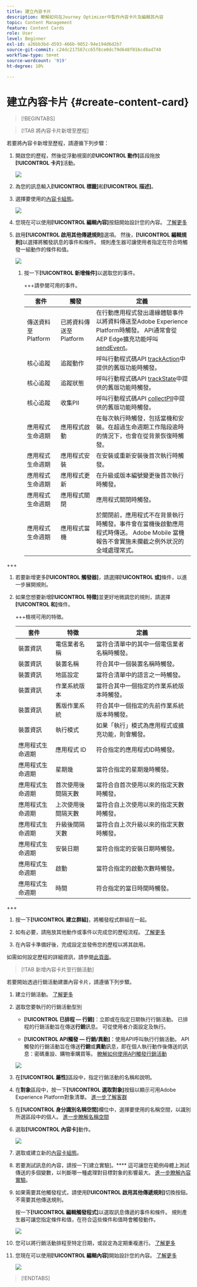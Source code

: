 ```yaml
---
title: 建立內容卡片
description: 瞭解如何在Journey Optimizer中製作內容卡片及編輯其內容
topic: Content Management
feature: Content Cards
role: User
level: Beginner
exl-id: a26bb3bd-d593-466b-9852-94e194d6d2b7
source-git-commit: c24dc217567cc65f8ce0dc79d648f016cd8ad740
workflow-type: tm+mt
source-wordcount: '919'
ht-degree: 10%

---
```


# 建立內容卡片 {#create-content-card}

>[!BEGINTABS]

>[!TAB 將內容卡片新增至歷程]

若要將內容卡新增至歷程，請遵循下列步驟：

1. 開啟您的歷程，然後從浮動視窗的&#x200B;**[!UICONTROL 動作]**&#x200B;區段拖放&#x200B;**[!UICONTROL 卡片]**&#x200B;活動。

   ![](assets/content-card-jo-1.png)

1. 為您的訊息輸入&#x200B;**[!UICONTROL 標籤]**&#x200B;和&#x200B;**[!UICONTROL 描述]**。

1. 選擇要使用的[內容卡組態](content-card-configuration.md)。

   ![](assets/content-card-jo-2.png)

1. 您現在可以使用&#x200B;**[!UICONTROL 編輯內容]**&#x200B;按鈕開始設計您的內容。 [了解更多](design-content-card.md)

1. 啟用&#x200B;**[!UICONTROL 啟用其他傳遞規則]**&#x200B;選項。 然後，**[!UICONTROL 編輯規則]**&#x200B;以選擇將觸發訊息的事件和條件。 規則產生器可讓使用者指定在符合時觸發一組動作的條件和值。

   ![](assets/content-card-jo-3.png)

   1. 按一下&#x200B;**[!UICONTROL 新增條件]**&#x200B;以選取您的事件。

      +++請參閱可用的事件。

      | 套件 | 觸發 | 定義 |
      |---|---|---|
      | 傳送資料至Platform | 已將資料傳送至Platform | 在行動應用程式發出邊緣體驗事件以將資料傳送至Adobe Experience Platform時觸發。 API通常會從AEP Edge擴充功能呼叫[sendEvent](https://developer.adobe.com/client-sdks/documentation/edge-network/api-reference/#sendevent)。 |
      | 核心追蹤 | 追蹤動作 | 呼叫行動程式碼API [trackAction](https://developer.adobe.com/client-sdks/documentation/mobile-core/api-reference/#trackaction)中提供的舊版功能時觸發。 |
      | 核心追蹤 | 追蹤狀態 | 呼叫行動程式碼API [trackState](https://developer.adobe.com/client-sdks/documentation/mobile-core/api-reference/#trackstate)中提供的舊版功能時觸發。 |
      | 核心追蹤 | 收集PII | 呼叫行動程式碼API [collectPII](https://developer.adobe.com/client-sdks/documentation/mobile-core/api-reference/#collectpii)中提供的舊版功能時觸發。 |
      | 應用程式生命週期 | 應用程式啟動 | 在每次執行時觸發，包括當機和安裝。在超過生命週期工作階段逾時的情況下，也會在從背景恢復時觸發。 |
      | 應用程式生命週期 | 應用程式安裝 | 在安裝或重新安裝後首次執行時觸發。 |
      | 應用程式生命週期 | 應用程式更新 | 在升級或版本編號變更後首次執行時觸發。 |
      | 應用程式生命週期 | 應用程式關閉 | 應用程式關閉時觸發。 |
      | 應用程式生命週期 | 應用程式當機 | 於關閉前，應用程式不在背景執行時觸發。事件會在當機後啟動應用程式時傳送。 Adobe Mobile 當機報告不會實施未攔截之例外狀況的全域處理常式。 |

+++

   1. 若要新增更多&#x200B;**[!UICONTROL 觸發器]**，請選擇&#x200B;**[!UICONTROL 或]**&#x200B;條件，以進一步展開規則。

   1. 如果您想要新增&#x200B;**[!UICONTROL 特徵]**&#x200B;並更好地微調您的規則，請選擇&#x200B;**[!UICONTROL 和]**&#x200B;條件。

      +++檢視可用的特徵。

      | 套件 | 特徵 | 定義 |
      |---|---|---|
      | 裝置資訊 | 電信業者名稱 | 當符合清單中的其中一個電信業者名稱時觸發。 |
      | 裝置資訊 | 裝置名稱 | 符合其中一個裝置名稱時觸發。 |
      | 裝置資訊 | 地區設定 | 當符合清單中的語言之一時觸發。 |
      | 裝置資訊 | 作業系統版本 | 當符合其中一個指定的作業系統版本時觸發。 |
      | 裝置資訊 | 舊版作業系統 | 符合其中一個指定的先前作業系統版本時觸發。 |
      | 裝置資訊 | 執行模式 | 如果「執行」模式為應用程式或擴充功能，則會觸發。 |
      | 應用程式生命週期 | 應用程式 ID | 符合指定的應用程式ID時觸發。 |
      | 應用程式生命週期 | 星期幾 | 當符合指定的星期幾時觸發。 |
      | 應用程式生命週期 | 首次使用後間隔天數 | 當符合自首次使用以來的指定天數時觸發。 |
      | 應用程式生命週期 | 上次使用後間隔天數 | 當符合自上次使用以來的指定天數時觸發。 |
      | 應用程式生命週期 | 升級後間隔天數 | 當符合自上次升級以來的指定天數時觸發。 |
      | 應用程式生命週期 | 安裝日期 | 當符合指定的安裝日期時觸發。 |
      | 應用程式生命週期 | 啟動 | 當符合指定的啟動次數時觸發。 |
      | 應用程式生命週期 | 時間 | 符合指定的當日時間時觸發。 |

+++

   1. 按一下&#x200B;**[!UICONTROL 建立群組]**，將觸發程式群組在一起。

1. 如有必要，請拖放其他動作或事件以完成您的歷程流程。 [了解更多](../building-journeys/about-journey-activities.md)

1. 在內容卡準備好後，完成設定並發佈您的歷程以將其啟用。

如需如何設定歷程的詳細資訊，請參閱[此頁面](../building-journeys/journey-gs.md)。

>[!TAB 新增內容卡片至行銷活動]

若要開始透過行銷活動建置內容卡片，請遵循下列步驟。

1. 建立行銷活動。 [了解更多](../campaigns/create-campaign.md)

1. 選取您要執行的行銷活動型別

   * **[!UICONTROL 已排程 — 行銷]**：立即或在指定日期執行行銷活動。 已排程的行銷活動旨在傳送&#x200B;**行銷**&#x200B;訊息。 可從使用者介面設定及執行。

   * **[!UICONTROL API觸發 — 行銷/異動]**：使用API呼叫執行行銷活動。 API觸發的行銷活動旨在傳送&#x200B;**行銷**&#x200B;或&#x200B;**異動**&#x200B;訊息，即在個人執行動作後傳送的訊息：密碼重設、購物車購買等。 [瞭解如何使用API觸發行銷活動](../campaigns/api-triggered-campaigns.md)

   ![](assets/content-card-create-1.png)

1. 在&#x200B;**[!UICONTROL 屬性]**&#x200B;區段中，指定行銷活動的名稱和說明。

1. 在&#x200B;**對象**&#x200B;區段中，按一下&#x200B;**[!UICONTROL 選取對象]**&#x200B;按鈕以顯示可用Adobe Experience Platform對象清單。 [進一步了解客群](../audience/about-audiences.md)

1. 在&#x200B;**[!UICONTROL 身分識別名稱空間]**&#x200B;欄位中，選擇要使用的名稱空間，以識別所選區段中的個人。 [進一步瞭解名稱空間](../event/about-creating.md#select-the-namespace)

1. 選取&#x200B;**[!UICONTROL 內容卡]**&#x200B;動作。

   ![](assets/content-card-create-2.png)

1. 選取或建立新的[內容卡組態](content-card-configuration.md)。

1. 若要測試訊息的內容，請按一下[建立實驗]。**** 這可讓您在範例母體上測試傳送的多個變數，以判斷哪一種處理對目標對象的影響最大。 [進一步瞭解內容實驗](../content-management/content-experiment.md)。

1. 如果需要其他觸發程式，請使用&#x200B;**[!UICONTROL 啟用其他傳遞規則]**&#x200B;切換按鈕。 不需要其他傳送規則。

   按一下&#x200B;**[!UICONTROL 編輯觸發程式]**&#x200B;以選取訊息傳遞的事件和條件。 規則產生器可讓您指定條件和值，在符合這些條件和值時會觸發動作。

   ![](assets/content-card-create-3.png)

1. 您可以將行銷活動排程至特定日期，或設定為定期重複進行。 [了解更多](../campaigns/create-campaign.md#schedule)

1. 您現在可以使用&#x200B;**[!UICONTROL 編輯內容]**&#x200B;開始設計您的內容。 [了解更多](design-content-card.md)

   ![](assets/content-card-create-4.png)

>[!ENDTABS]
